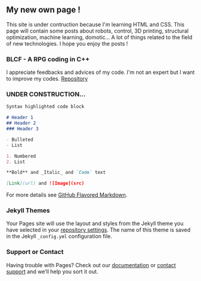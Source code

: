 ## My new own page !

This site is under contruction because I'm learning HTML and CSS. This page will contain some posts about robots, control, 3D printing, structural optimization, machine learning, domotic... A lot of things related to the field of new technologies.
I hope you enjoy the posts !


### BLCF - A RPG coding in C++

I appreciate feedbacks and advices of my code. I'm not an expert but I want to improve my codes.
[Repository](https://github.com/NormanMarlier/blcf)


### UNDER CONSTRUCTION...


```markdown
Syntax highlighted code block

# Header 1
## Header 2
### Header 3

- Bulleted
- List

1. Numbered
2. List

**Bold** and _Italic_ and `Code` text

[Link](url) and ![Image](src)
```

For more details see [GitHub Flavored Markdown](https://guides.github.com/features/mastering-markdown/).

### Jekyll Themes

Your Pages site will use the layout and styles from the Jekyll theme you have selected in your [repository settings](https://github.com/NormanMarlier/NormanMarlier.github.io/settings). The name of this theme is saved in the Jekyll `_config.yml` configuration file.

### Support or Contact

Having trouble with Pages? Check out our [documentation](https://help.github.com/categories/github-pages-basics/) or [contact support](https://github.com/contact) and we’ll help you sort it out.
